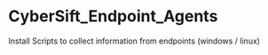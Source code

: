 # CyberSift_Endpoint_Agents

Install Scripts to collect information from endpoints (windows / linux)
